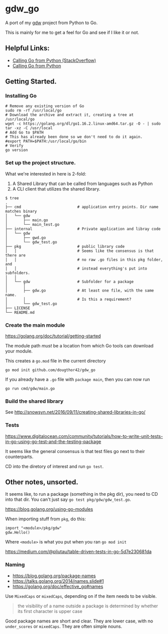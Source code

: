# gdw_go

A port of my [gdw](https://github.com/dougthor42/gdw) project from
Python to Go.

This is mainly for me to get a feel for Go and see if I like it or not.


## Helpful Links:

+ [Calling Go from Python (StackOverflow)](https://stackoverflow.com/a/56596100/1354930)
+ [Calling Go from Python](https://savorywatt.com/2015/09/18/calling-go-code-from-python-code/)


## Getting Started.


### Installing Go

```shell
# Remove any existing version of Go
sudo rm -rf /usr/local/go
# Download the archive and extract it, creating a tree at /usr/local/go
wget -c https://golang.org/dl/go1.16.2.linux-amd64.tar.gz -O - | sudo tar -xz -C /usr/local
# Add Go to $PATH
# This has already been done so we don't need to do it again.
#export PATH=$PATH:/usr/local/go/bin
# Verify
go version
```


### Set up the project structure.

What we're interested in here is 2-fold:

1.  A Shared Library that can be called from languages such as Python
2.  A CLI client that utilizes the shared library.

```
$ tree
.
├── cmd                         # application entry points. Dir name matches binary
│   └── gdw
│       ├── main.go
│       └── main_test.go
├── internal                    # Private application and libray code
│   └── gdw
│       ├── gwd.go
│       └── gdw_test.go
├── pkg                         # public library code
│   │                           # Seems like the consensus is that there are
│   │                           # no raw .go files in this pkg folder, and
│   │                           # instead everything's put into subfolders.
│   │
│   └── gdw                     # Subfolder for a package
│       │
│       ├── gdw.go              # At least one file, with the same name.
│       │                       # Is this a requirement?
│       └── gdw_test.go
├── LICENSE
└── README.md
```


### Create the main module

https://golang.org/doc/tutorial/getting-started

The module path *must* be a location from which Go tools can download your
module.

This creates a `go.mod` file in the current directory

```
go mod init github.com/dougthor42/gdw_go
```

If you already have a `.go` file with `package main`, then you can now run

```
go run cmd/gdw/main.go
```


### Build the shared library

See http://snowsyn.net/2016/09/11/creating-shared-libraries-in-go/


### Tests

https://www.digitalocean.com/community/tutorials/how-to-write-unit-tests-in-go-using-go-test-and-the-testing-package

It seems like the general consensus is that test files go next to their
counterparts.

CD into the diretory of interest and run `go test`.


## Other notes, unsorted.

It seems like, to run a package (something in the pkg dir), you need to CD
into that dir. You can't just say `go test pkg/gdw/gdw_test.go`.

https://blog.golang.org/using-go-modules

When importing stuff from `pkg`, do this:

```
import "<module>/pkg/gdw"
gdw.Hello()
```

Where `<module>` is what you put when you ran `go mod init`

https://medium.com/@pliutau/table-driven-tests-in-go-5d7e230681da


### Naming

+ https://blog.golang.org/package-names
+ https://talks.golang.org/2014/names.slide#1
+ https://golang.org/doc/effective_go#names


Use `MixedCaps` or `mixedCaps`, depending on if the item needs to be visible.

> the visibility of a name outside a package is determined by whether its
first character is upper case

Good package names are short and clear. They are lower case, with no
`under_scores` or `mixedCaps`. They are often simple nouns.
